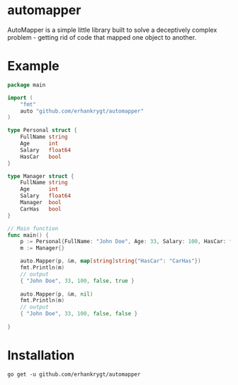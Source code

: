 # automapper

AutoMapper is a simple little library built to solve a deceptively complex problem - getting rid of code that mapped one object to another. 


# Example
```go
package main

import (
	"fmt"
	auto "github.com/erhankrygt/automapper"
)

type Personal struct {
	FullName string
	Age      int
	Salary   float64
	HasCar   bool
}

type Manager struct {
	FullName string
	Age      int
	Salary   float64
	Manager  bool
	CarHas   bool
}

// Main function
func main() {
	p := Personal{FullName: "John Doe", Age: 33, Salary: 100, HasCar: false}
	m := Manager{}

	auto.Mapper(p, &m, map[string]string{"HasCar": "CarHas"})
	fmt.Println(m)
	// output
	{ "John Doe", 33, 100, false, true }
	
	auto.Mapper(p, &m, nil)
	fmt.Println(m)
	// output
	{ "John Doe", 33, 100, false, false }
	
}
```
# Installation
```
go get -u github.com/erhankrygt/automapper
```
